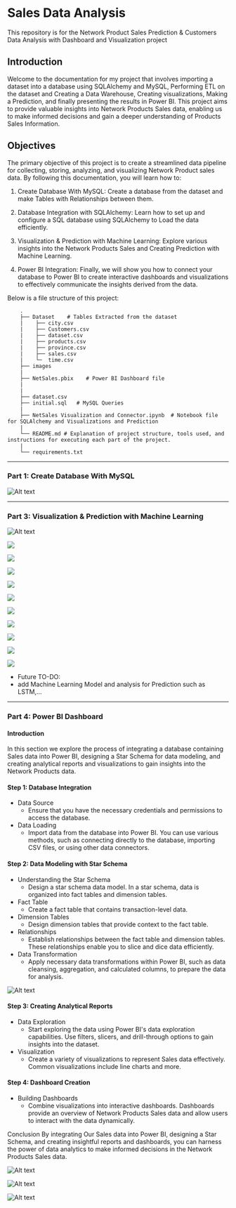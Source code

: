 # Sales Data Analysis

This repository is for the Network Product Sales Prediction & Customers Data Analysis with Dashboard and Visualization project

##  Introduction

Welcome to the documentation for my project that involves importing a dataset into a database using SQLAlchemy and MySQL, Performing ETL on the dataset and Creating a Data Warehouse, Creating visualizations, Making a Prediction, and finally presenting the results in Power BI. This project aims to provide valuable insights into Network Products Sales data, enabling us to make informed decisions and gain a deeper understanding of Products Sales Information.

## Objectives

The primary objective of this project is to create a streamlined data pipeline for collecting, storing, analyzing, and visualizing Network Product sales data. By following this documentation, you will learn how to:

1. Create Database With MySQL: Create a database from the dataset and make Tables with Relationships between them.

2. Database Integration with SQLAlchemy: Learn how to set up and configure a SQL database using SQLAlchemy to Load the data efficiently.

3. Visualization & Prediction with Machine Learning: Explore various insights into the Network Products Sales and Creating Prediction with Machine Learning.

4. Power BI Integration: Finally, we will show you how to connect your database to Power BI to create interactive dashboards and visualizations to effectively communicate the insights derived from the data.

Below is a file structure of this project:

```
    .
    ├── Dataset    # Tables Extracted from the dataset
    |    ├── city.csv
    |    ├── Customers.csv
    |    ├── dataset.csv
    |    ├── products.csv
    |    ├── province.csv
    |    ├── sales.csv
    |    └─  time.csv
    ├── images
    |
    ├── NetSales.pbix    # Power BI Dashboard file
    |
    |
    ├── dataset.csv
    ├── initial.sql   # MySQL Queries
    |
    ├── NetSales Visualization and Connector.ipynb  # Notebook file for SQLAlchemy and Visualizations and Prediction
    |
    └── README.md # Explanation of project structure, tools used, and instructions for executing each part of the project.
    |
    └── requirements.txt
```

-----------------------------------------------------------------------------------
### Part 1: Create Database With MySQL
![Alt text](images/Sales_ERD.png)

-----------------------------------------------------------------------------------
### Part 3: Visualization & Prediction with Machine Learning
![Alt text](images/Sales-Speed-Service.png)

![](images/Price_distribution.png)

![](images/test_prediction.png)

![](images/forecast_10days.png)

![](images/sales_difference.png)

![](images/seasonal_difference.png)

![](images/autocorrelation.png)

![](images/auto_correlation.png)

![](images/forecast_backtest.png)

![](images/seasonal_forecast_backtest.png)

![](images/forecast_next10days.png)

- Future TO-DO:
- add Machine Learning Model and analysis for Prediction such as LSTM,...

-----------------------------------------------------------------------------------
### Part 4: Power BI Dashboard

#### Introduction
In this section we explore the process of integrating a database containing Sales data into Power BI, designing a Star Schema for data modeling, and creating analytical reports and visualizations to gain insights into the Network Products data.

#### Step 1: Database Integration
* Data Source
    * Ensure that you have the necessary credentials and permissions to access the database.
* Data Loading
    * Import data from the database into Power BI. You can use various methods, such as connecting directly to the database, importing CSV files, or using other data connectors.
#### Step 2: Data Modeling with Star Schema
- Understanding the Star Schema
    * Design a star schema data model. In a star schema, data is organized into fact tables and dimension tables.
- Fact Table
    * Create a fact table that contains transaction-level data. 
- Dimension Tables
    * Design dimension tables that provide context to the fact table. 
- Relationships
    * Establish relationships between the fact table and dimension tables. These relationships enable you to slice and dice data efficiently.
- Data Transformation
    * Apply necessary data transformations within Power BI, such as data cleansing, aggregation, and calculated columns, to prepare the data for analysis.

![Alt text](images/Relationships.PNG)

#### Step 3: Creating Analytical Reports
- Data Exploration
    * Start exploring the data using Power BI's data exploration capabilities. Use filters, slicers, and drill-through options to gain insights into the dataset.
- Visualization
    * Create a variety of visualizations to represent Sales data effectively. Common visualizations include line charts and more.

#### Step 4: Dashboard Creation
- Building Dashboards
    * Combine visualizations into interactive dashboards. Dashboards provide an overview of Network Products Sales data and allow users to interact with the data dynamically.

Conclusion
By integrating Our Sales data into Power BI, designing a Star Schema, and creating insightful reports and dashboards, you can harness the power of data analytics to make informed decisions in the Network Products Sales data.


![Alt text](images/Sales.PNG)

![Alt text](images/Geo.PNG)

![Alt text](images/Stats.PNG)
